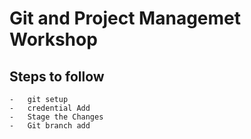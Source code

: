 # Git and Project Managemet Workshop

## Steps to follow

    -   git setup
    -   credential Add
    -   Stage the Changes
    -   Git branch add
